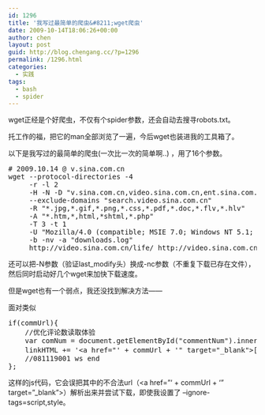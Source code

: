 ```yaml
---
id: 1296
title: '我写过最简单的爬虫&#8211;wget爬虫'
date: 2009-10-14T18:06:26+00:00
author: chen
layout: post
guid: http://blog.chengang.cc/?p=1296
permalink: /1296.html
categories:
  - 实践
tags:
  - bash
  - spider
---
```

wget正经是个好爬虫，不仅有个spider参数，还会自动去搜寻robots.txt。
  
托工作的福，把它的man全部浏览了一遍，今后wget也装进我的工具箱了。
  
以下是我写过的最简单的爬虫(一次比一次的简单啊..) ，用了16个参数。

<pre class="brush: bash"># 2009.10.14 @ v.sina.com.cn
wget --protocol-directories -4 
     -r -l 2 
     -H -N -D "v.sina.com.cn,video.sina.com.cn,ent.sina.com.cn,news.sina.com.cn" 
     --exclude-domains "search.video.sina.com.cn" 
     -R "*.jpg,*.gif,*.png,*.css,*.pdf,*.doc,*.flv,*.hlv" 
     -A "*.htm,*,html,*shtml,*.php" 
     -T 3 -t 1 
     -U "Mozilla/4.0 (compatible; MSIE 7.0; Windows NT 5.1; GTB5)" 
     -b -nv -a "downloads.log"
     http://video.sina.com.cn/life/ http://video.sina.com.cn/movie/ http://video.sina.com.cn/live/ http://video.sina.com.cn/news/ http://v.sina.com.cn/</pre>

还可以把-N参数（验证last_modify头）换成-nc参数（不重复下载已存在文件），然后同时启动好几个wget来加快下载速度。

但是wget也有一个弱点，我还没找到解决方法——

面对类似

<pre class="brush: jscript">if(commUrl){
    //优化评论数读取体验
    var comNum = document.getElementById("commentNum").innerHTML;
    linkHTML += '&lt;a href="' + commUrl + '" target="_blank"&gt;[评论 <span id="commentNum" style="color:#f00">' + comNum + '</span>条]&lt;/a&gt;';
    //081119001 ws end
};</pre>

这样的js代码，它会误把其中的不合法url（<a href=&#8221;&#8216; + commUrl + &#8216;&#8221; target=&#8221;_blank&#8221;>）解析出来并尝试下载，即使我设置了 &#8211;ignore-tags=script,style。